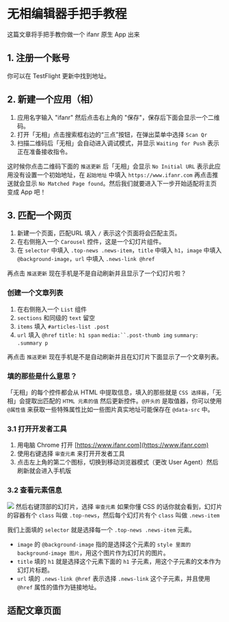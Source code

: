 # 无相编辑器手把手教程


这篇文章将手把手教你做一个 ifanr 原生 App 出来

## 1. 注册一个账号

你可以在 TestFlight 更新中找到地址。


## 2. 新建一个应用（相）


1. 应用名字输入 "ifanr" 然后点击右上角的 "保存"，保存后下面会显示一个二维码。
2. 打开「无相」点击搜索框右边的“三点”按钮，在弹出菜单中选择 `Scan Qr`
3. 扫描二维码后「无相」会自动进入调试模式，并显示 `Waiting for Push` 表示正在准备接收指令。

这时候你点击二维码下面的 `推送更新` 后「无相」会显示  `No Initial URL` 表示此应用没有设置一个初始地址，在 `起始地址` 中填入 `https://www.ifanr.com` 再点击推送就会显示 `No Matched Page found`。然后我们就要进入下一步开始适配将主页变成 App 吧！


## 3. 匹配一个网页

1. 新建一个页面，匹配URL 填入 `/` 表示这个页面将会匹配主页。
2. 在右侧拖入一个 `Carousel` 控件，这是一个幻灯片组件。
3. 在 `selector` 中填入 `.top-news .news-item`，`title` 中填入 `h1`，`image` 中填入 `@background-image`，`url` 中填入 `.news-link @href`

再点击 `推送更新` 现在手机是不是自动刷新并且显示了一个幻灯片啦？

### 创建一个文章列表

1. 在右侧拖入一个 `List` 组件
2. `sections` 和同级的 `text` 留空
3. `items` 填入 `#articles-list .post`
4. `url` 填入 `@href` `title:` `h1 span` `media:``.post-thumb img` `summary:` `.summary p`


再点击 `推送更新` 现在手机是不是自动刷新并且在幻灯片下面显示了一个文章列表。


### 填的那些是什么意思？

「无相」的每个控件都会从 HTML 中提取信息，填入的那些就是 `CSS 选择器`，「无相」会提取出匹配的 `HTML 元素的值` 然后更新控件。`@开头的` 是取值器，你可以使用 `@属性值` 来获取一些特殊属性比如一些图片真实地址可能保存在 `@data-src` 中。


### 3.1 打开开发者工具

1. 用电脑 Chrome 打开 [https://www.ifanr.com](https://www.ifanr.com) 
2. 使用右键选择 `审查元素` 来打开开发者工具
3. 点击左上角的第二个图标，切换到移动浏览器模式（更改 User Agent）然后刷新就会进入手机版

### 3.2 查看元素信息

![](https://github.com/waylybaye/docs.wuxiang.io/raw/master/img/inspector.png)
然后右键顶部的幻灯片，选择 `审查元素` 如果你懂 CSS 的话你就会看到，幻灯片的容器有个 `class` 叫做 `.top-news`，然后每个幻灯片有个 `class` 叫做 `.news-item`


我们上面填的 `selector` 就是选择每一个 `.top-news .news-item` 元素。

* `image` 的 `@background-image` 指的是选择这个元素的 `style 里面的 background-image 图片`，用这个图片作为幻灯片的图片。
* `title` 填的 `h1` 就是选择这个元素下面的 `h1` 子元素，用这个子元素的文本作为幻灯片标题。
* `url` 填的 `.news-link @href` 表示选择 `.news-link` 这个子元素，并且使用 `@href` 属性的值作为链接地址。


## 适配文章页面

